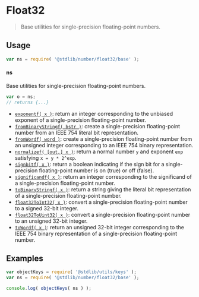 <!--

@license Apache-2.0

Copyright (c) 2018 The Stdlib Authors.

Licensed under the Apache License, Version 2.0 (the "License");
you may not use this file except in compliance with the License.
You may obtain a copy of the License at

   http://www.apache.org/licenses/LICENSE-2.0

Unless required by applicable law or agreed to in writing, software
distributed under the License is distributed on an "AS IS" BASIS,
WITHOUT WARRANTIES OR CONDITIONS OF ANY KIND, either express or implied.
See the License for the specific language governing permissions and
limitations under the License.

-->

# Float32

> Base utilities for single-precision floating-point numbers.

<section class="usage">

## Usage

```javascript
var ns = require( '@stdlib/number/float32/base' );
```

#### ns

Base utilities for single-precision floating-point numbers.

```javascript
var o = ns;
// returns {...}
```

<!-- <toc pattern="*"> -->

<div class="namespace-toc">

-   <span class="signature">[`exponentf( x )`][@stdlib/number/float32/base/exponent]</span><span class="delimiter">: </span><span class="description">return an integer corresponding to the unbiased exponent of a single-precision floating-point number.</span>
-   <span class="signature">[`fromBinaryStringf( bstr )`][@stdlib/number/float32/base/from-binary-string]</span><span class="delimiter">: </span><span class="description">create a single-precision floating-point number from an IEEE 754 literal bit representation.</span>
-   <span class="signature">[`fromWordf( word )`][@stdlib/number/float32/base/from-word]</span><span class="delimiter">: </span><span class="description">create a single-precision floating-point number from an unsigned integer corresponding to an IEEE 754 binary representation.</span>
-   <span class="signature">[`normalizef( [out,] x )`][@stdlib/number/float32/base/normalize]</span><span class="delimiter">: </span><span class="description">return a normal number `y` and exponent `exp` satisfying `x = y * 2^exp`.</span>
-   <span class="signature">[`signbitf( x )`][@stdlib/number/float32/base/signbit]</span><span class="delimiter">: </span><span class="description">return a boolean indicating if the sign bit for a single-precision floating-point number is on (true) or off (false).</span>
-   <span class="signature">[`significandf( x )`][@stdlib/number/float32/base/significand]</span><span class="delimiter">: </span><span class="description">return an integer corresponding to the significand of a single-precision floating-point number.</span>
-   <span class="signature">[`toBinaryStringf( x )`][@stdlib/number/float32/base/to-binary-string]</span><span class="delimiter">: </span><span class="description">return a string giving the literal bit representation of a single-precision floating-point number.</span>
-   <span class="signature">[`float32ToInt32( x )`][@stdlib/number/float32/base/to-int32]</span><span class="delimiter">: </span><span class="description">convert a single-precision floating-point number to a signed 32-bit integer.</span>
-   <span class="signature">[`float32ToUint32( x )`][@stdlib/number/float32/base/to-uint32]</span><span class="delimiter">: </span><span class="description">convert a single-precision floating-point number to an unsigned 32-bit integer.</span>
-   <span class="signature">[`toWordf( x )`][@stdlib/number/float32/base/to-word]</span><span class="delimiter">: </span><span class="description">return an unsigned 32-bit integer corresponding to the IEEE 754 binary representation of a single-precision floating-point number.</span>

</div>

<!-- </toc> -->

</section>

<!-- /.usage -->

<section class="examples">

## Examples

<!-- TODO: better examples -->

<!-- eslint no-undef: "error" -->

```javascript
var objectKeys = require( '@stdlib/utils/keys' );
var ns = require( '@stdlib/number/float32/base' );

console.log( objectKeys( ns ) );
```

</section>

<!-- /.examples -->

<section class="links">

<!-- <toc-links> -->

[@stdlib/number/float32/base/exponent]: https://github.com/stdlib-js/number/tree/main/float32/base/exponent

[@stdlib/number/float32/base/from-binary-string]: https://github.com/stdlib-js/number/tree/main/float32/base/from-binary-string

[@stdlib/number/float32/base/from-word]: https://github.com/stdlib-js/number/tree/main/float32/base/from-word

[@stdlib/number/float32/base/normalize]: https://github.com/stdlib-js/number/tree/main/float32/base/normalize

[@stdlib/number/float32/base/signbit]: https://github.com/stdlib-js/number/tree/main/float32/base/signbit

[@stdlib/number/float32/base/significand]: https://github.com/stdlib-js/number/tree/main/float32/base/significand

[@stdlib/number/float32/base/to-binary-string]: https://github.com/stdlib-js/number/tree/main/float32/base/to-binary-string

[@stdlib/number/float32/base/to-int32]: https://github.com/stdlib-js/number/tree/main/float32/base/to-int32

[@stdlib/number/float32/base/to-uint32]: https://github.com/stdlib-js/number/tree/main/float32/base/to-uint32

[@stdlib/number/float32/base/to-word]: https://github.com/stdlib-js/number/tree/main/float32/base/to-word

<!-- </toc-links> -->

</section>

<!-- /.links -->

